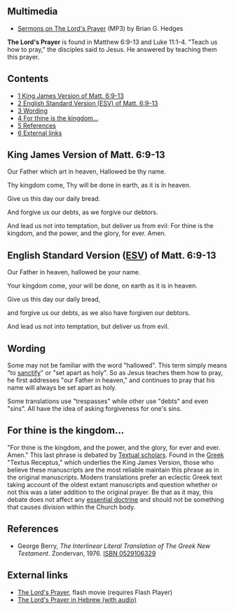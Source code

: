 ## Multimedia

-   [Sermons on The Lord's Prayer](http://www.fulkersonpark.com/audio/by/series/the_lord_s_prayer_learning_from_jesus_how_to_pray)
    (MP3) by Brian G. Hedges

**The Lord's Prayer** is found in Matthew 6:9-13 and Luke 11:1-4.
"Teach us how to pray," the disciples said to Jesus. He answered by
teaching them this prayer.

## Contents

-   [1 King James Version of Matt. 6:9-13](#King_James_Version_of_Matt._6:9-13)
-   [2 English Standard Version (ESV) of Matt. 6:9-13](#English_Standard_Version_.28ESV.29_of_Matt._6:9-13)
-   [3 Wording](#Wording)
-   [4 For thine is the kingdom...](#For_thine_is_the_kingdom...)
-   [5 References](#References)
-   [6 External links](#External_links)

## King James Version of Matt. 6:9-13

Our Father which art in heaven, Hallowed be thy name.

Thy kingdom come, Thy will be done in earth, as it is in heaven.

Give us this day our daily bread.

And forgive us our debts, as we forgive our debtors.

And lead us not into temptation, but deliver us from evil: For
thine is the kingdom, and the power, and the glory, for ever.
Amen.

## English Standard Version ([ESV](ESV "ESV")) of Matt. 6:9-13

Our Father in heaven, hallowed be your name.

Your kingdom come, your will be done, on earth as it is in heaven.

Give us this day our daily bread,

and forgive us our debts, as we also have forgiven our debtors.

And lead us not into temptation, but deliver us from evil.

## Wording

Some may not be familiar with the word "hallowed". This term simply
means "to [sanctify](Sanctification "Sanctification")" or "set
apart as holy". So as Jesus teaches them how to pray, he first
addresses "our Father in heaven," and continues to pray that his
name will always be set apart as holy.

Some translations use "trespasses" while other use "debts" and even
"sins". All have the idea of asking forgiveness for one's sins.

## For thine is the kingdom...

"For thine is the kingdom, and the power, and the glory, for ever
and ever. Amen." This last phrase is debated by
[Textual scholars](Biblical_criticism "Biblical criticism"). Found
in the [Greek](Greek "Greek") "Textus Receptus," which underlies
the King James Version, those who believe these manuscripts are the
most reliable maintain this phrase as in the original manuscripts.
Modern translations prefer an eclectic Greek text taking account of
the oldest extant manuscripts and question whether or not this was
a later addition to the original prayer. Be that as it may, this
debate does not affect any
[essential doctrine](Essential_doctrine "Essential doctrine") and
should not be something that causes division within the Church
body.

## References

-   George Berry,
    *The Interlinear Literal Translation of The Greek New Testament*.
    Zondervan, 1976.
    [ISBN 0529106329](http://www.theopedia.com/Special:BookSources/0529106329)

## External links

-   [The Lord's Prayer](http://www.interviewwithgod.com/playprayer.htm),
    flash movie (requires Flash Player)
-   [The Lord's Prayer in Hebrew (with audio)](http://hebrew4christians.com/Prayers/The_Lord_s_Prayer_1/the_lord_s_prayer_1.html)



